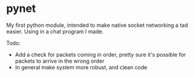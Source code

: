 # pynet
My first python module, intended to make native socket networking a tad easier. Using in a chat program I made.

Todo:
- Add a check for packets coming in order, pretty sure it's possible for packets to arrive in the wrong order
- In general make system more robust, and clean code
